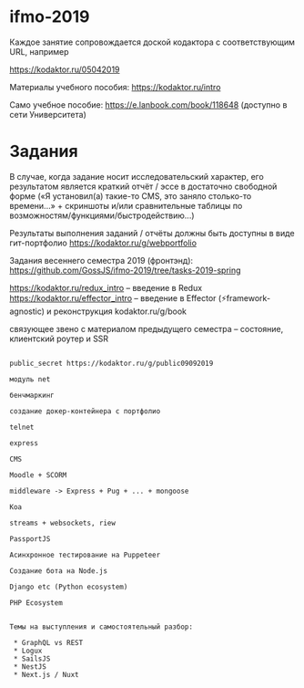 # ifmo-2019

Каждое занятие сопровождается доской кодактора с соответствующим URL, например

https://kodaktor.ru/05042019

Материалы  учебного пособия: https://kodaktor.ru/intro

Само учебное пособие: https://e.lanbook.com/book/118648 (доступно в сети Университета)


# Задания

В случае, когда задание носит исследовательский характер, его результатом является краткий отчёт / эссе в достаточно свободной форме («Я установил(а) такие-то CMS, это заняло столько-то времени...» + скриншоты и/или сравнительные таблицы по возможностям/функциями/быстродействию...)

Результаты выполнения заданий / отчёты должны быть доступны в виде гит-портфолио https://kodaktor.ru/g/webportfolio

Задания весеннего семестра 2019 (фронтэнд): https://github.com/GossJS/ifmo-2019/tree/tasks-2019-spring



https://kodaktor.ru/redux_intro – введение в Redux
https://kodaktor.ru/effector_intro – введение в Effector (⚡️framework-agnostic)
   и реконструкция kodaktor.ru/g/book

связующее звено с материалом предыдущего семестра – состояние, клиентский роутер и SSR

```
 
public_secret https://kodaktor.ru/g/public09092019

модуль net

бенчмаркинг

создание докер-контейнера с портфолио

telnet

express

CMS

Moodle + SCORM

middleware -> Express + Pug + ... + mongoose

Koa

streams + websockets, riew

PassportJS

Асинхронное тестирование на Puppeteer

Создание бота на Node.js

Django etc (Python ecosystem)

PHP Ecosystem
 

Темы на выступления и самостоятельный разбор:

 * GraphQL vs REST
 * Logux
 * SailsJS
 * NestJS
 * Next.js / Nuxt
 
